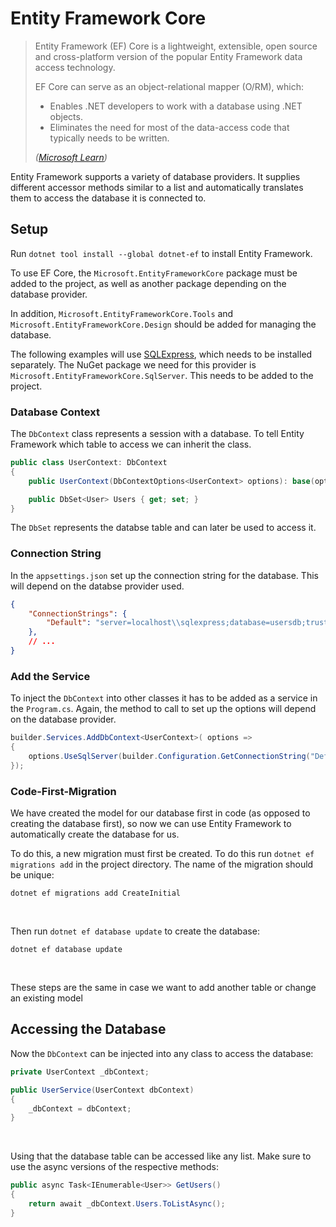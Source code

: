 # Entity Framework Core
> Entity Framework (EF) Core is a lightweight, extensible, open source and cross-platform version of the popular Entity Framework data access technology.
> 
> EF Core can serve as an object-relational mapper (O/RM), which:
> - Enables .NET developers to work with a database using .NET objects.
> - Eliminates the need for most of the data-access code that typically needs to be written.
> 
> *([Microsoft Learn](https://learn.microsoft.com/en-us/ef/core/))*

Entity Framework supports a variety of database providers. It supplies different accessor methods similar to a list and automatically translates them to access the database it is connected to.

## Setup
Run `dotnet tool install --global dotnet-ef` to install Entity Framework.

To use EF Core, the `Microsoft.EntityFrameworkCore` package must be added to the project, as well as another package depending on the database provider.

In addition, `Microsoft.EntityFrameworkCore.Tools` and `Microsoft.EntityFrameworkCore.Design` should be added for managing the database.

The following examples will use [SQLExpress](https://www.microsoft.com/de-de/sql-server/sql-server-downloads), which needs to be installed separately. 
The NuGet package we need for this provider is `Microsoft.EntityFrameworkCore.SqlServer`. This needs to be added to the project.

### Database Context
The `DbContext` class represents a session with a database. To tell Entity Framework which table to access we can inherit the class.
```cs
public class UserContext: DbContext
{
    public UserContext(DbContextOptions<UserContext> options): base(options) { }

    public DbSet<User> Users { get; set; }
}
```
The `DbSet` represents the databse table and can later be used to access it.

### Connection String
In the `appsettings.json` set up the connection string for the database. This will depend on the databse provider used.
```json
{
    "ConnectionStrings": {
        "Default": "server=localhost\\sqlexpress;database=usersdb;trusted_connection=true;TrustServerCertificate=true"
    },
    // ...
}
```

### Add the Service
To inject the `DbContext` into other classes it has to be added as a service in the `Program.cs`. Again, the method to call to set up the options will depend on the database provider.
```cs
builder.Services.AddDbContext<UserContext>( options =>
{
    options.UseSqlServer(builder.Configuration.GetConnectionString("Default"));
});
```

### Code-First-Migration
We have created the model for our database first in code (as opposed to creating the database first), so now we can use Entity Framework to automatically create the database for us.

To do this, a new migration must first be created. To do this run `dotnet ef migrations add` in the project directory. The name of the migration should be unique:
```
dotnet ef migrations add CreateInitial
```

<br>

Then run `dotnet ef database update` to create the database:
```
dotnet ef database update
```

<br>

These steps are the same in case we want to add another table or change an existing model

## Accessing the Database
Now the `DbContext` can be injected into any class to access the database:
```cs
private UserContext _dbContext;

public UserService(UserContext dbContext)
{
    _dbContext = dbContext;
}
```

<br>

Using that the database table can be accessed like any list. Make sure to use the async versions of the respective methods:
```cs
public async Task<IEnumerable<User>> GetUsers()
{
    return await _dbContext.Users.ToListAsync();
}
```
